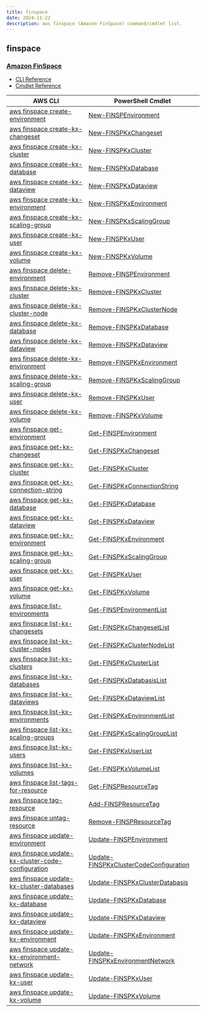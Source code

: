 ```yaml
---
title: finspace
date: 2024-11-22
description: aws finspace (Amazon FinSpace) command/cmdlet list.
---
```


## finspace

### [Amazon FinSpace](https://aws.amazon.com/finspace/)

* [CLI Reference](https://awscli.amazonaws.com/v2/documentation/api/latest/reference/finspace/index.html)
* [Cmdlet Reference](https://docs.aws.amazon.com/powershell/latest/reference/items/Finspace_cmdlets.html)

|AWS CLI|PowerShell Cmdlet|
|----|----|
|[aws finspace create-environment](https://awscli.amazonaws.com/v2/documentation/api/latest/reference/finspace/create-environment.html)|[New-FINSPEnvironment](https://docs.aws.amazon.com/powershell/latest/reference/items/New-FINSPEnvironment.html)|
|[aws finspace create-kx-changeset](https://awscli.amazonaws.com/v2/documentation/api/latest/reference/finspace/create-kx-changeset.html)|[New-FINSPKxChangeset](https://docs.aws.amazon.com/powershell/latest/reference/items/New-FINSPKxChangeset.html)|
|[aws finspace create-kx-cluster](https://awscli.amazonaws.com/v2/documentation/api/latest/reference/finspace/create-kx-cluster.html)|[New-FINSPKxCluster](https://docs.aws.amazon.com/powershell/latest/reference/items/New-FINSPKxCluster.html)|
|[aws finspace create-kx-database](https://awscli.amazonaws.com/v2/documentation/api/latest/reference/finspace/create-kx-database.html)|[New-FINSPKxDatabase](https://docs.aws.amazon.com/powershell/latest/reference/items/New-FINSPKxDatabase.html)|
|[aws finspace create-kx-dataview](https://awscli.amazonaws.com/v2/documentation/api/latest/reference/finspace/create-kx-dataview.html)|[New-FINSPKxDataview](https://docs.aws.amazon.com/powershell/latest/reference/items/New-FINSPKxDataview.html)|
|[aws finspace create-kx-environment](https://awscli.amazonaws.com/v2/documentation/api/latest/reference/finspace/create-kx-environment.html)|[New-FINSPKxEnvironment](https://docs.aws.amazon.com/powershell/latest/reference/items/New-FINSPKxEnvironment.html)|
|[aws finspace create-kx-scaling-group](https://awscli.amazonaws.com/v2/documentation/api/latest/reference/finspace/create-kx-scaling-group.html)|[New-FINSPKxScalingGroup](https://docs.aws.amazon.com/powershell/latest/reference/items/New-FINSPKxScalingGroup.html)|
|[aws finspace create-kx-user](https://awscli.amazonaws.com/v2/documentation/api/latest/reference/finspace/create-kx-user.html)|[New-FINSPKxUser](https://docs.aws.amazon.com/powershell/latest/reference/items/New-FINSPKxUser.html)|
|[aws finspace create-kx-volume](https://awscli.amazonaws.com/v2/documentation/api/latest/reference/finspace/create-kx-volume.html)|[New-FINSPKxVolume](https://docs.aws.amazon.com/powershell/latest/reference/items/New-FINSPKxVolume.html)|
|[aws finspace delete-environment](https://awscli.amazonaws.com/v2/documentation/api/latest/reference/finspace/delete-environment.html)|[Remove-FINSPEnvironment](https://docs.aws.amazon.com/powershell/latest/reference/items/Remove-FINSPEnvironment.html)|
|[aws finspace delete-kx-cluster](https://awscli.amazonaws.com/v2/documentation/api/latest/reference/finspace/delete-kx-cluster.html)|[Remove-FINSPKxCluster](https://docs.aws.amazon.com/powershell/latest/reference/items/Remove-FINSPKxCluster.html)|
|[aws finspace delete-kx-cluster-node](https://awscli.amazonaws.com/v2/documentation/api/latest/reference/finspace/delete-kx-cluster-node.html)|[Remove-FINSPKxClusterNode](https://docs.aws.amazon.com/powershell/latest/reference/items/Remove-FINSPKxClusterNode.html)|
|[aws finspace delete-kx-database](https://awscli.amazonaws.com/v2/documentation/api/latest/reference/finspace/delete-kx-database.html)|[Remove-FINSPKxDatabase](https://docs.aws.amazon.com/powershell/latest/reference/items/Remove-FINSPKxDatabase.html)|
|[aws finspace delete-kx-dataview](https://awscli.amazonaws.com/v2/documentation/api/latest/reference/finspace/delete-kx-dataview.html)|[Remove-FINSPKxDataview](https://docs.aws.amazon.com/powershell/latest/reference/items/Remove-FINSPKxDataview.html)|
|[aws finspace delete-kx-environment](https://awscli.amazonaws.com/v2/documentation/api/latest/reference/finspace/delete-kx-environment.html)|[Remove-FINSPKxEnvironment](https://docs.aws.amazon.com/powershell/latest/reference/items/Remove-FINSPKxEnvironment.html)|
|[aws finspace delete-kx-scaling-group](https://awscli.amazonaws.com/v2/documentation/api/latest/reference/finspace/delete-kx-scaling-group.html)|[Remove-FINSPKxScalingGroup](https://docs.aws.amazon.com/powershell/latest/reference/items/Remove-FINSPKxScalingGroup.html)|
|[aws finspace delete-kx-user](https://awscli.amazonaws.com/v2/documentation/api/latest/reference/finspace/delete-kx-user.html)|[Remove-FINSPKxUser](https://docs.aws.amazon.com/powershell/latest/reference/items/Remove-FINSPKxUser.html)|
|[aws finspace delete-kx-volume](https://awscli.amazonaws.com/v2/documentation/api/latest/reference/finspace/delete-kx-volume.html)|[Remove-FINSPKxVolume](https://docs.aws.amazon.com/powershell/latest/reference/items/Remove-FINSPKxVolume.html)|
|[aws finspace get-environment](https://awscli.amazonaws.com/v2/documentation/api/latest/reference/finspace/get-environment.html)|[Get-FINSPEnvironment](https://docs.aws.amazon.com/powershell/latest/reference/items/Get-FINSPEnvironment.html)|
|[aws finspace get-kx-changeset](https://awscli.amazonaws.com/v2/documentation/api/latest/reference/finspace/get-kx-changeset.html)|[Get-FINSPKxChangeset](https://docs.aws.amazon.com/powershell/latest/reference/items/Get-FINSPKxChangeset.html)|
|[aws finspace get-kx-cluster](https://awscli.amazonaws.com/v2/documentation/api/latest/reference/finspace/get-kx-cluster.html)|[Get-FINSPKxCluster](https://docs.aws.amazon.com/powershell/latest/reference/items/Get-FINSPKxCluster.html)|
|[aws finspace get-kx-connection-string](https://awscli.amazonaws.com/v2/documentation/api/latest/reference/finspace/get-kx-connection-string.html)|[Get-FINSPKxConnectionString](https://docs.aws.amazon.com/powershell/latest/reference/items/Get-FINSPKxConnectionString.html)|
|[aws finspace get-kx-database](https://awscli.amazonaws.com/v2/documentation/api/latest/reference/finspace/get-kx-database.html)|[Get-FINSPKxDatabase](https://docs.aws.amazon.com/powershell/latest/reference/items/Get-FINSPKxDatabase.html)|
|[aws finspace get-kx-dataview](https://awscli.amazonaws.com/v2/documentation/api/latest/reference/finspace/get-kx-dataview.html)|[Get-FINSPKxDataview](https://docs.aws.amazon.com/powershell/latest/reference/items/Get-FINSPKxDataview.html)|
|[aws finspace get-kx-environment](https://awscli.amazonaws.com/v2/documentation/api/latest/reference/finspace/get-kx-environment.html)|[Get-FINSPKxEnvironment](https://docs.aws.amazon.com/powershell/latest/reference/items/Get-FINSPKxEnvironment.html)|
|[aws finspace get-kx-scaling-group](https://awscli.amazonaws.com/v2/documentation/api/latest/reference/finspace/get-kx-scaling-group.html)|[Get-FINSPKxScalingGroup](https://docs.aws.amazon.com/powershell/latest/reference/items/Get-FINSPKxScalingGroup.html)|
|[aws finspace get-kx-user](https://awscli.amazonaws.com/v2/documentation/api/latest/reference/finspace/get-kx-user.html)|[Get-FINSPKxUser](https://docs.aws.amazon.com/powershell/latest/reference/items/Get-FINSPKxUser.html)|
|[aws finspace get-kx-volume](https://awscli.amazonaws.com/v2/documentation/api/latest/reference/finspace/get-kx-volume.html)|[Get-FINSPKxVolume](https://docs.aws.amazon.com/powershell/latest/reference/items/Get-FINSPKxVolume.html)|
|[aws finspace list-environments](https://awscli.amazonaws.com/v2/documentation/api/latest/reference/finspace/list-environments.html)|[Get-FINSPEnvironmentList](https://docs.aws.amazon.com/powershell/latest/reference/items/Get-FINSPEnvironmentList.html)|
|[aws finspace list-kx-changesets](https://awscli.amazonaws.com/v2/documentation/api/latest/reference/finspace/list-kx-changesets.html)|[Get-FINSPKxChangesetList](https://docs.aws.amazon.com/powershell/latest/reference/items/Get-FINSPKxChangesetList.html)|
|[aws finspace list-kx-cluster-nodes](https://awscli.amazonaws.com/v2/documentation/api/latest/reference/finspace/list-kx-cluster-nodes.html)|[Get-FINSPKxClusterNodeList](https://docs.aws.amazon.com/powershell/latest/reference/items/Get-FINSPKxClusterNodeList.html)|
|[aws finspace list-kx-clusters](https://awscli.amazonaws.com/v2/documentation/api/latest/reference/finspace/list-kx-clusters.html)|[Get-FINSPKxClusterList](https://docs.aws.amazon.com/powershell/latest/reference/items/Get-FINSPKxClusterList.html)|
|[aws finspace list-kx-databases](https://awscli.amazonaws.com/v2/documentation/api/latest/reference/finspace/list-kx-databases.html)|[Get-FINSPKxDatabasisList](https://docs.aws.amazon.com/powershell/latest/reference/items/Get-FINSPKxDatabasisList.html)|
|[aws finspace list-kx-dataviews](https://awscli.amazonaws.com/v2/documentation/api/latest/reference/finspace/list-kx-dataviews.html)|[Get-FINSPKxDataviewList](https://docs.aws.amazon.com/powershell/latest/reference/items/Get-FINSPKxDataviewList.html)|
|[aws finspace list-kx-environments](https://awscli.amazonaws.com/v2/documentation/api/latest/reference/finspace/list-kx-environments.html)|[Get-FINSPKxEnvironmentList](https://docs.aws.amazon.com/powershell/latest/reference/items/Get-FINSPKxEnvironmentList.html)|
|[aws finspace list-kx-scaling-groups](https://awscli.amazonaws.com/v2/documentation/api/latest/reference/finspace/list-kx-scaling-groups.html)|[Get-FINSPKxScalingGroupList](https://docs.aws.amazon.com/powershell/latest/reference/items/Get-FINSPKxScalingGroupList.html)|
|[aws finspace list-kx-users](https://awscli.amazonaws.com/v2/documentation/api/latest/reference/finspace/list-kx-users.html)|[Get-FINSPKxUserList](https://docs.aws.amazon.com/powershell/latest/reference/items/Get-FINSPKxUserList.html)|
|[aws finspace list-kx-volumes](https://awscli.amazonaws.com/v2/documentation/api/latest/reference/finspace/list-kx-volumes.html)|[Get-FINSPKxVolumeList](https://docs.aws.amazon.com/powershell/latest/reference/items/Get-FINSPKxVolumeList.html)|
|[aws finspace list-tags-for-resource](https://awscli.amazonaws.com/v2/documentation/api/latest/reference/finspace/list-tags-for-resource.html)|[Get-FINSPResourceTag](https://docs.aws.amazon.com/powershell/latest/reference/items/Get-FINSPResourceTag.html)|
|[aws finspace tag-resource](https://awscli.amazonaws.com/v2/documentation/api/latest/reference/finspace/tag-resource.html)|[Add-FINSPResourceTag](https://docs.aws.amazon.com/powershell/latest/reference/items/Add-FINSPResourceTag.html)|
|[aws finspace untag-resource](https://awscli.amazonaws.com/v2/documentation/api/latest/reference/finspace/untag-resource.html)|[Remove-FINSPResourceTag](https://docs.aws.amazon.com/powershell/latest/reference/items/Remove-FINSPResourceTag.html)|
|[aws finspace update-environment](https://awscli.amazonaws.com/v2/documentation/api/latest/reference/finspace/update-environment.html)|[Update-FINSPEnvironment](https://docs.aws.amazon.com/powershell/latest/reference/items/Update-FINSPEnvironment.html)|
|[aws finspace update-kx-cluster-code-configuration](https://awscli.amazonaws.com/v2/documentation/api/latest/reference/finspace/update-kx-cluster-code-configuration.html)|[Update-FINSPKxClusterCodeConfiguration](https://docs.aws.amazon.com/powershell/latest/reference/items/Update-FINSPKxClusterCodeConfiguration.html)|
|[aws finspace update-kx-cluster-databases](https://awscli.amazonaws.com/v2/documentation/api/latest/reference/finspace/update-kx-cluster-databases.html)|[Update-FINSPKxClusterDatabasis](https://docs.aws.amazon.com/powershell/latest/reference/items/Update-FINSPKxClusterDatabasis.html)|
|[aws finspace update-kx-database](https://awscli.amazonaws.com/v2/documentation/api/latest/reference/finspace/update-kx-database.html)|[Update-FINSPKxDatabase](https://docs.aws.amazon.com/powershell/latest/reference/items/Update-FINSPKxDatabase.html)|
|[aws finspace update-kx-dataview](https://awscli.amazonaws.com/v2/documentation/api/latest/reference/finspace/update-kx-dataview.html)|[Update-FINSPKxDataview](https://docs.aws.amazon.com/powershell/latest/reference/items/Update-FINSPKxDataview.html)|
|[aws finspace update-kx-environment](https://awscli.amazonaws.com/v2/documentation/api/latest/reference/finspace/update-kx-environment.html)|[Update-FINSPKxEnvironment](https://docs.aws.amazon.com/powershell/latest/reference/items/Update-FINSPKxEnvironment.html)|
|[aws finspace update-kx-environment-network](https://awscli.amazonaws.com/v2/documentation/api/latest/reference/finspace/update-kx-environment-network.html)|[Update-FINSPKxEnvironmentNetwork](https://docs.aws.amazon.com/powershell/latest/reference/items/Update-FINSPKxEnvironmentNetwork.html)|
|[aws finspace update-kx-user](https://awscli.amazonaws.com/v2/documentation/api/latest/reference/finspace/update-kx-user.html)|[Update-FINSPKxUser](https://docs.aws.amazon.com/powershell/latest/reference/items/Update-FINSPKxUser.html)|
|[aws finspace update-kx-volume](https://awscli.amazonaws.com/v2/documentation/api/latest/reference/finspace/update-kx-volume.html)|[Update-FINSPKxVolume](https://docs.aws.amazon.com/powershell/latest/reference/items/Update-FINSPKxVolume.html)|


